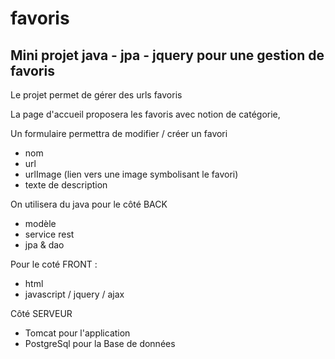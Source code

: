 # favoris

## Mini projet java - jpa - jquery pour une gestion de favoris

Le projet permet de gérer des urls favoris

La page d'accueil proposera les favoris avec notion de catégorie,

Un formulaire permettra de modifier / créer  un favori
- nom
- url
- urlImage (lien vers une image symbolisant le favori)
- texte de description


On utilisera du java pour le côté BACK
- modèle
- service rest
- jpa & dao

Pour le coté FRONT : 
- html
- javascript / jquery / ajax

Côté SERVEUR
- Tomcat pour l'application
- PostgreSql pour la Base de données
